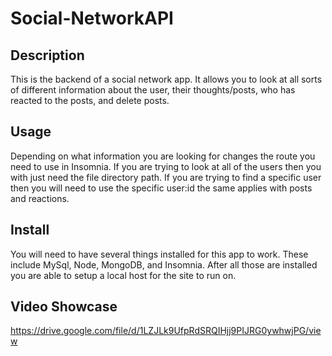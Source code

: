 # Social-NetworkAPI

## Description
This is the backend of a social network app. It allows you to look at all sorts of different information about the user, their thoughts/posts, who has reacted to the posts, and delete posts. 

## Usage
Depending on what information you are looking for changes the route you need to use in Insomnia. If you are trying to look at all of the users then you with just need the file directory path. If you are trying to find a specific user then you will need to use the specific user:id the same applies with posts and reactions. 

## Install
You will need to have several things installed for this app to work. These include MySql, Node, MongoDB, and Insomnia. After all those are installed you are able to setup a local host for the site to run on.

## Video Showcase 
https://drive.google.com/file/d/1LZJLk9UfpRdSRQIHjj9PIJRG0ywhwjPG/view
